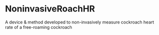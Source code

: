 # NoninvasiveRoachHR
A device &amp; method developed to non-invasively measure cockroach heart rate of a free-roaming cockroach
